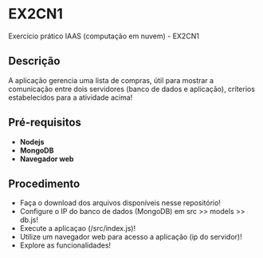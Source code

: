 # EX2CN1
Exercício prático IAAS (computação em nuvem) - EX2CN1

## Descrição
A aplicação gerencia uma lista de compras, útil para mostrar a comunicação entre dois servidores (banco de dados e aplicação), críterios estabelecidos para a atividade acima!

## Pré-requisitos
- **Nodejs**
- **MongoDB**
- **Navegador web**

## Procedimento
- Faça o download dos arquivos disponíveis nesse repositório!
- Configure o IP do banco de dados (MongoDB) em src >> models >> db.js!
- Execute a aplicaçao (/src/index.js)!
- Utilize um navegador web para acesso a aplicação (ip do servidor)!
- Explore as funcionalidades!
